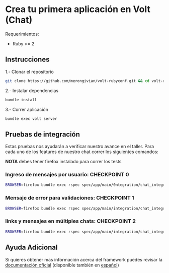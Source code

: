 # Crea tu primera aplicación en Volt (Chat)

Requerimientos:
* Ruby >= 2

## Instrucciones

1.- Clonar el repositorio
```bash
git clone https://github.com/merongivian/volt-rubyconf.git && cd volt-rubyconf
```
2.- Instalar dependencias
```bash
bundle install
```
3.- Correr aplicación
```bash
bundle exec volt server
```

## Pruebas de integración

Estas pruebas nos ayudarán a verificar nuestro avance en el taller.
Para cada uno de los features de nuestro chat correr los siguientes comandos:

**NOTA** debes tener firefox instalado para correr los tests

### Ingreso de mensajes por usuario: CHECKPOINT 0
```bash
BROWSER=firefox bundle exec rspec spec/app/main/0ntegration/chat_integration_spec.rb:18
```
### Mensaje de error para validaciones: CHECKPOINT 1
```bash
BROWSER=firefox bundle exec rspec spec/app/main/integration/chat_integration_spec.rb:43
```
### links y mensajes en múltiples chats: CHECKPOINT 2
```bash
BROWSER=firefox bundle exec rspec spec/app/main/integration/chat_integration_spec.rb:52
```
## Ayuda Adicional

Si quieres obtener mas información acerca del framework puedes revisar
la [documentación oficial](http://docs.voltframework.com/en/index.html)
(disponible también en [español](http://docs.voltframework.com/es/index.html))
